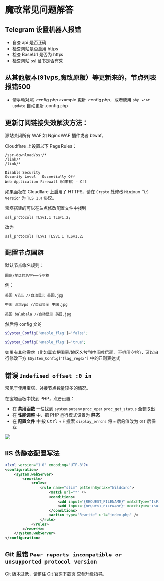 # 魔改常见问题解答

## Telegram 设置机器人报错

- 自查 api 是否正确
- 检查网站是否启用 https
- 检查 BaseUrl 是否为 https
- 检查网站 ssl 证书是否有效

## 从其他版本(91vps,魔改原版）等更新来的，节点列表报错500

- 请手动对照 .config.php.example 更新 .config.php，或者使用 `php xcat update` 自动更新 .config.php

## 更新订阅链接失效解決方法：

源站关闭所有 WAF 如 Nginx WAF 插件或者 btwaf。

Cloudflare 上设置以下 Page Rules：

```
/ssr-download/ssr/*
/link/*
/link/*
```

```
Disable Security
Security Level - Essentially Off
Web Application Firewall（如果有）- Off
```

如果面板在 Cloudflare 上启用了 HTTPS，请在 `Crypto` 处修改 `Minimum TLS Version` 为 `TLS 1.0` 协议。

宝塔搭建的可以在站点修改配置文件中找到

```
ssl_protocols TLSv1.1 TLSv1.2;
```

改为

```
ssl_protocols TLSv1 TLSv1.1 TLSv1.2;
```

## 配置节点国旗

默认节点命名规则：

```
国家/地区的名字+一个空格
```

例：

```
美国 A节点 //自动显示 美国.jpg
```

```
中国 深圳vps //自动显示 中国.jpg
```

```
英国 balabala //自动显示 英国.jpg
```

然后将 config 文的

```php
$System_Config['enable_flag']='false';
```

```php
$System_Config['enable_flag']='true';
```

如果有其他需求（比如喜欢把国家/地区名放到中间或后面、不想用空格），可以自行修改下方 `$System_Config['flag_regex']` 中的正则表达式

## 错误 `Undefined offset :0 in`

常见于使用宝塔、对接节点数量较多的情况。

在宝塔面板中找到 PHP，点击设置：

- 在 **禁用函数** 一栏找到 `system` `putenv` `proc_open` `proc_get_status` 全部取出
- 在 **性能调整** 中，把 PHP 运行模式设置为 **静态**
- 在 **配置文件** 中 按 <kbd>Ctrl</kbd> + <kbd>F</kbd> 搜索 `display_errors` 将 `=` 后的值改为 `Off` 后保存

![](https://i.loli.net/2018/04/06/5ac64a16dbeaf.png)

## IIS 伪静态配置写法

```xml
<?xml version="1.0" encoding="UTF-8"?>
<configuration>
    <system.webServer>
        <rewrite>
            <rules>
                <rule name="slim" patternSyntax="Wildcard">
                    <match url="*" />
                    <conditions>
                        <add input="{REQUEST_FILENAME}" matchType="IsFile" negate="true" />
                        <add input="{REQUEST_FILENAME}" matchType="IsDirectory" negate="true" />
                    </conditions>
                    <action type="Rewrite" url="index.php" />
                </rule>
            </rules>
        </rewrite>
    </system.webServer>
</configuration>
```

## Git 报错 `Peer reports incompatible or unsupported protocol version`

Git 版本过低，请前往 [Git 官网下载页](https://git-scm.com/downloads) 查看升级指导。